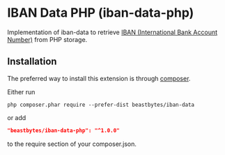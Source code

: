 # IBAN Data PHP (iban-data-php)
Implementation of iban-data to retrieve [IBAN (International Bank Account Number)](https://www.iban.com) from PHP storage.

## Installation

The preferred way to install this extension is through [composer](http://getcomposer.org/download/).

Either run

```
php composer.phar require --prefer-dist beastbytes/iban-data
```

or add

```json
"beastbytes/iban-data-php": "^1.0.0"
```

to the require section of your composer.json.
